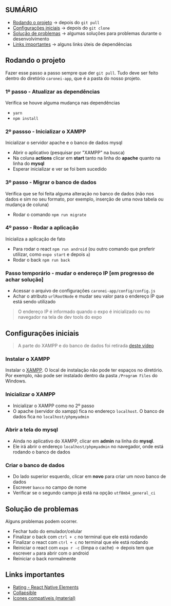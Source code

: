 ## SUMÁRIO
- [Rodando o projeto](#rodando-o-projeto) -> depois do <code>git pull</code>
- [Configurações iniciais](#configurações-iniciais) -> depois do <code>git clone</code>
- [Solução de problemas](#solução-de-problemas) -> algumas soluções para problemas durante o desenvolvimento
- [Links importantes](#links-importantes) -> alguns links úteis de dependências


## Rodando o projeto
Fazer esse passo a passo sempre que der <code>git pull</code>. Tudo deve ser feito dentro do diretório <code>caronei-app</code>, que é a pasta do nosso projeto.

### 1º passo - Atualizar as dependências
Verifica se houve alguma mudança nas dependências
- <code>yarn</code>
- <code>npm install</code>

### 2º passso - Inicializar o XAMPP
Inicializar o servidor apache e o banco de dados mysql
- Abrir o aplicativo (pesquisar por "XAMPP" na busca)
- Na coluna **actions** clicar em **start** tanto na linha do **apache** quanto na linha do **mysql**
- Esperar inicializar e ver se foi bem sucedido

### 3º passo - Migrar o banco de dados
Verifica que se foi feita alguma alteração no banco de dados (não nos dados e sim no seu formato, por exemplo, inserção de uma nova tabela ou mudança de coluna)
- Rodar o comando <code>npm run migrate</code>

### 4º passo - Rodar a aplicação
Inicializa a aplicação de fato
- Para rodar o react <code>npm run android</code> (ou outro comando que preferir utilizar, como <code>expo start</code> e depois <code>a</code>)
- Rodar o back <code>npm run back</code>

### Passo temporário - mudar o endereço IP [em progresso de achar solução]
- Acessar o arquivo de configurações <code>caronei-app/config/config.js</code>
- Achar o atributo <code>urlRootNode</code> e mudar seu valor para o endereço IP que está sendo utilizado
> O endereço IP é informado quando o expo é inicializado ou no navegador na tela de dev tools do expo


## Configurações iniciais
> A parte do XAMPP e do banco de dados foi retirada [deste vídeo](https://www.youtube.com/watch?v=KEZ1lDWSSAo)
### Instalar o XAMPP
Instalar o [XAMPP](https://www.apachefriends.org/pt_br/download.html). O local de instalação não pode ter espaços no diretório. Por exemplo, não pode ser instalado dentro da pasta <code>/Program Files</code> do Windows.

### Inicializar o XAMPP
- Inicializar o XAMPP como no 2º passo
- O apache (servidor do xampp) fica no endereço <code>localhost</code>. O banco de dados fica no <code>localhost/phpmyadmin</code>

### Abrir a tela do mysql
- Ainda no aplicativo do XAMPP, clicar em **admin** na linha do **mysql**.
- Ele irá abrir o endereço <code>localhost/phpmyadmin</code> no navegador, onde está rodando o banco de dados

### Criar o banco de dados
- Do lado superior esquerdo, clicar em **novo** para criar um novo banco de dados
- Escrever <code>banco</code> no campo de nome
- Verificar se o segundo campo já está na opção <code>utf8mb4_general_ci</code>


## Solução de problemas
Alguns problemas podem ocorrer.
- Fechar tudo do emulador/celular
- Finalizar o back com <code>ctrl + c</code> no terminal que ele está rodando
- Finalizar o react com <code>ctrl + c</code> no terminal que ele está rodando
- Reiniciar o react com <code>expo r -c</code> (limpa o cache) -> depois tem que escrever <code>a</code> para abrir com o android
- Reiniciar o back normalmente



## Links importantes
- [Rating - React Native Elements](https://reactnativeelements.com/docs/1.2.0/rating)
- [Collapsible](https://www.npmjs.com/package/react-native-collapsible)
- [Icones compatíveis (material)](https://materialdesignicons.com/)
